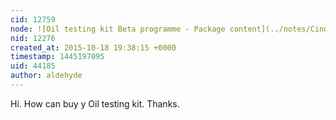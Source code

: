 ```yaml
---
cid: 12759
node: ![Oil testing kit Beta programme - Package content](../notes/Cindy_ExCites/10-07-2015/oil-testing-kit-beta-programme-package-content)
nid: 12276
created_at: 2015-10-18 19:38:15 +0000
timestamp: 1445197095
uid: 44185
author: aldehyde
---
```


Hi.
How can buy y Oil testing kit.
Thanks.  